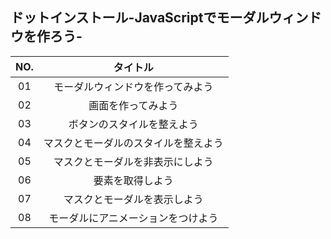 ## ドットインストール-JavaScriptでモーダルウィンドウを作ろう-

|NO.|タイトル|
|:---:|:---:|
| 01 | モーダルウィンドウを作ってみよう |
| 02 | 画面を作ってみよう |
| 03 | ボタンのスタイルを整えよう |
| 04 | マスクとモーダルのスタイルを整えよう |
| 05 | マスクとモーダルを非表示にしよう |
| 06 | 要素を取得しよう |
| 07 | マスクとモーダルを表示しよう |
| 08 | モーダルにアニメーションをつけよう |
